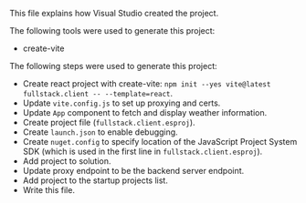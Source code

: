 This file explains how Visual Studio created the project.

The following tools were used to generate this project:
- create-vite

The following steps were used to generate this project:
- Create react project with create-vite: `npm init --yes vite@latest fullstack.client -- --template=react`.
- Update `vite.config.js` to set up proxying and certs.
- Update `App` component to fetch and display weather information.
- Create project file (`fullstack.client.esproj`).
- Create `launch.json` to enable debugging.
- Create `nuget.config` to specify location of the JavaScript Project System SDK (which is used in the first line in `fullstack.client.esproj`).
- Add project to solution.
- Update proxy endpoint to be the backend server endpoint.
- Add project to the startup projects list.
- Write this file.
